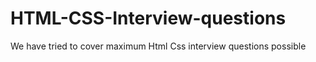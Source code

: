 # HTML-CSS-Interview-questions
  We have tried to cover maximum Html Css interview questions possible 

